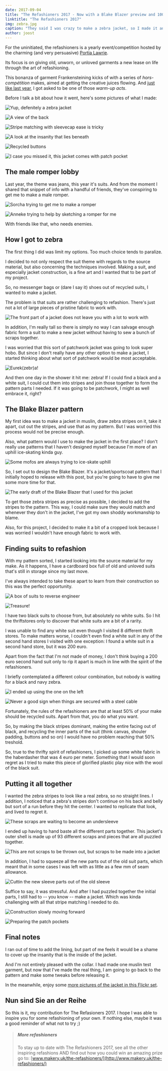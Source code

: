 ```yaml
---
date: 2017-09-04
title: "The Refashioners 2017 - Now with a Blake Blazer preview and 100% more zebra"
linktitle: "The Refashioners 2017"
img: zebra.jpg
caption: "They said I was crazy to make a zebra jacket, so I made it anyway. And it sank into the swamp."
author: joost
---
```


For the uninitiated, the refashioners is a yearly event/competition hosted by the charming (and very persuasive) [Portia Lawrie](http://www.makery.uk/).

Its focus is on giving old, unworn, or unloved garments a new lease on life through the art of refashioning.

This bonanza of garment Frankensteining kicks of with a series of *hors-comp&eacute;tition*  makes, aimed at getting the creative juices flowing. And [just like last year](http://www.makery.uk/2016/08/the-refashioners-2016-joost/), I got asked to be one of those *warm-up acts*.

Before I talk a bit about how it went, here's some pictures of what I made:

![Yup, defenitely a zebra jacket](zebra1.jpg)

![A view of the back](zebra2.jpg)

![Stripe matching with sleevecap ease is tricky](zebra3.jpg)

![A look at the insanity that lies beneath](zebra4.jpg)

![Recycled buttons](zebra5.jpg)

![I case you missed it, this jacket comes with patch pocket](zebra6.jpg)


## The male romper lobby
Last year, the theme was jeans, this year it's suits. And from the moment I shared that snippet of info with a handful of friends, they've conspiring to get me to make a male romper.

![Sorcha trying to get me to make a romper](romper-chat.png)

![Anneke trying to help by sketching a romper for me](romper-sketch.jpg)

With friends like that, who needs enemies.

## How I got to zebra

The first thing I did was limit my options. Too much choice tends to paralize.

I decided to not only respect the suit theme with regards to the source material, but also concerning the techniques involved. Making a suit, and especially jacket construction, is a fine art and I wanted that to be part of my project.

So, no messenger bags or (dare I say it) shoes out of recycled suits, I wanted to make a jacket.

The problem is that suits are rather challenging to refashion. There's just not a lot of large pieces of pristine fabric to work with.

![The front part of a jacket does not leave you with a lot to work with](front-part.jpg)

In addition, I'm really tall so there is simply no way I can salvage enough fabric form a suit to make a new jacket without having to sew a bunch of scraps together.

I was worried that this sort of patchwork jacket was going to look super hobo. But since I don't really have any other option to make a jacket, I started thinking about what sort of patchwork would be most acceptable.

![Eurek(zebr)a!](real-zebra.jpg)

And then one day in the shower it hit me: zebra! If I could find a black and a white suit, I could cut them into stripes and join those together to form the pattern parts I needed. If it was going to be patchwork, I might as well embrace it, right?

## The Blake Blazer pattern

My first idea was to make a jacket in muslin, draw zebra stripes on it, take it apart, cut out the stripes, and use that as my pattern. But I was worried this process would not be precise enough.

Also, what pattern would I use to make the jacket in the first place? I don't really use patterns that I haven't designed myself because I'm more of an uphill ice-skating kinda guy.

![Some mofos are always trying to ice-skate uphill](ice-skating-uphill.gif)

So, I set out to design the Blake Blazer. It's a jacket/sportscoat pattern that I initially hoped to release with this post, but you're going to have to give me some more time for that.

![The early draft of the Blake Blazer that I used for this jacket](blake.svg)

To get those zebra stripes as precise as possible, I decided to add the stripes to the pattern. This way, I could make sure they would match and whenever they don't in the jacket, I've got my own shoddy workmanship to blame.

Also, for this project, I decided to make it a bit of a cropped look because I was worried I wouldn't have enough fabric to work with.

## Finding suits to refashion

With my pattern sorted, I started looking into the source material for my make. As it happens, I have a cardboard box full of old and unloved suits that's still in storage since my last move.

I've always intended to take these apart to learn from their construction so this was the perfect opportunity.

![A box of suits to reverse engineer](suits-box.jpg)

![Treasure!](suits-inside.jpg)

I have two black suits to choose from, but absolutely no white suits. So I hit the thriftstores only to discover that white suits are a bit of a rarity.

I was unable to find any white suit even though I visited 8 different thrift stores. To make matters worse, I couldn't even find a white suit in any of the second hand stores I visited with one exception: I found a white suit in a second hand store, but it was 200 euro.

Apart from the fact that I'm not made of money, I don't think buying a 200 euro second hand suit only to rip it apart is much in line with the spirit of the refashioners.

I briefly contemplated a different colour combination, but nobody is waiting for a black and navy zebra.

![I ended up using the one on the left](suits-black.jpg)

![Never a good sign when things are secured with a steel cable](suits-white.jpg)

Fortunately, the rules of the refashioners are that at least 50% of your make should be recycled suits. Apart from that, you do what you want.

So, by making the black stripes dominant, making the entire facing out of black, and recycling the inner parts of the suit (think canvas, shouler padding, buttons and so on) I would have no problem reaching that 50% treshold.

So, true to the thrifty spirit of refashioners, I picked up some white fabric in the haberdasher that was 4 euro per meter. Something that I would soon regret as I tried to make this piece of glorified plastic play nice with the wool of the black suit.

## Putting it all together

I wanted the zebra stripes to look like a real zebra, so no straight lines. I addition, I noticed that a zebra's stripes don't continue on his back and belly but sort of a run before they hit the center. I wanted to replicate that look, and lived to regret it.

![These scraps are waiting to become an undersleeve](sleeve-parts.jpg)

I ended up having to hand baste all the different parts together. This jacket's outer shell is made up of 93 different scraps and pieces that are all puzzled together.

![This are not scraps to be thrown out, but scraps to be made into a jacket](scraps.jpg)

In addition, I had to squeeze all the new parts out of the old suit parts, which meant that in some cases I was left with as little as a few mm of seam allowance.

![Cuttin the new sleeve parts out of the old sleeve](sleeve.jpg)

Suffice to say, it was stressful. And after I had puzzled together the initial parts, I still had to -- you know -- make a jacket. Which was kinda challenging with all that stripe matching I needed to do.

![Construction slowly moving forward](front.jpg)

![Preparing the patch pockets](pocket.jpg)

## Final notes

I ran out of time to add the lining, but part of me feels it would be a shame to cover up the insanity that is the inside of the jacket.

And I'm not entirely pleased with the collar. I had made one muslin test garment, but now that I've made the real thing, I am going to go back to the pattern and make some tweaks before releasing it.

In the meanwhile, enjoy some [more pictures of the jacket in this Flickr set](https://www.flickr.com/photos/__niki__/albums/72157684742893052).

## Nun sind Sie an der Reihe

So this is it, my contribution for The Refasioners 2017. I hope I was able to inspire you for some refashioning of your own. If nothing else, maybe it was a good reminder of what not to try ;)


> ##### More refashioners
> 
> To stay up to date with The Refashioners 2017, see all the other inspiring refashions AND find out how you could win an amazing prize go to: [www.makery.uk/the-refashioners/](http://www.makery.uk/the-refashioners/)
